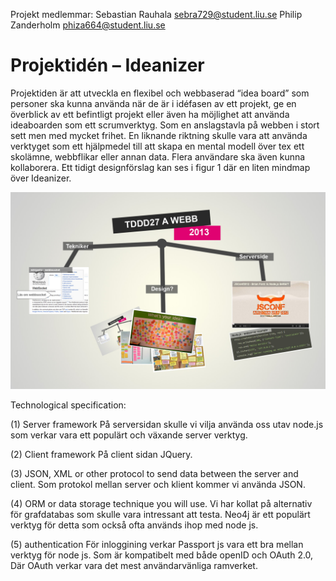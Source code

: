 Projekt medlemmar:
Sebastian Rauhala sebra729@student.liu.se
Philip Zanderholm phiza664@student.liu.se

# Projektidén – Ideanizer
Projektiden är att utveckla en flexibel och webbaserad “idea board” som personer ska 
kunna använda när de är i idéfasen av ett projekt, ge en överblick av ett befintligt 
projekt eller även ha möjlighet att använda ideaboarden som ett scrumverktyg. Som en 
anslagstavla på webben i stort sett men med mycket frihet. En liknande riktning skulle 
vara att använda verktyget som ett hjälpmedel till att skapa en mental modell över tex ett 
skolämne, webbflikar eller annan data. Flera användare ska även kunna kollaborera. Ett 
tidigt designförslag kan ses i figur 1 där en liten mindmap över Ideanizer. 


![Alt text](awebb.jpg "design bild")

Technological specification:

(1)	Server framework
På serversidan skulle vi vilja använda oss utav node.js som verkar vara ett populärt och växande server verktyg.

(2)	Client framework
På client sidan JQuery. 

(3)	JSON, XML or other protocol to send data between the server and client. 
Som protokol mellan server och klient kommer vi använda JSON. 

(4)	ORM or data storage technique you will use. 
Vi har kollat på alternativ för grafdatabas som skulle vara intressant att testa. Neo4j 
är ett populärt verktyg för detta som också ofta används ihop med node js. 

(5)	authentication 
För inloggining verkar Passport js vara ett bra mellan verktyg för node js. Som är kompatibelt med både 
openID och OAuth 2.0, Där OAuth verkar vara det mest användarvänliga ramverket.